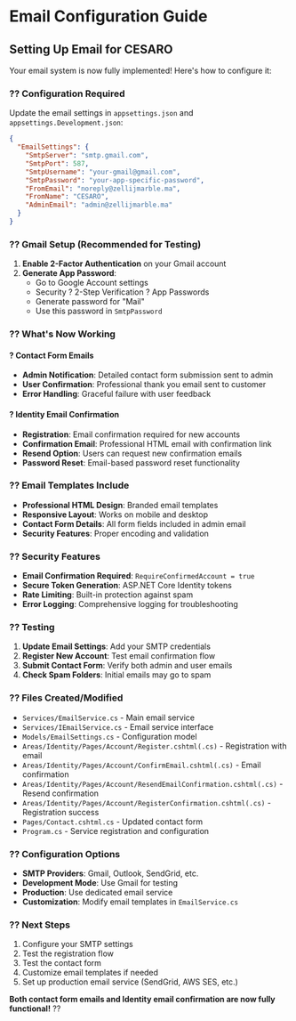 # Email Configuration Guide

## Setting Up Email for CESARO

Your email system is now fully implemented! Here's how to configure it:

### ?? **Configuration Required**

Update the email settings in `appsettings.json` and `appsettings.Development.json`:

```json
{
  "EmailSettings": {
    "SmtpServer": "smtp.gmail.com",
    "SmtpPort": 587,
    "SmtpUsername": "your-gmail@gmail.com",
    "SmtpPassword": "your-app-specific-password",
    "FromEmail": "noreply@zellijmarble.ma",
    "FromName": "CESARO",
    "AdminEmail": "admin@zellijmarble.ma"
  }
}
```

### ?? **Gmail Setup (Recommended for Testing)**

1. **Enable 2-Factor Authentication** on your Gmail account
2. **Generate App Password**:
   - Go to Google Account settings
   - Security ? 2-Step Verification ? App Passwords
   - Generate password for "Mail"
   - Use this password in `SmtpPassword`

### ?? **What's Now Working**

#### ? **Contact Form Emails**
- **Admin Notification**: Detailed contact form submission sent to admin
- **User Confirmation**: Professional thank you email sent to customer
- **Error Handling**: Graceful failure with user feedback

#### ? **Identity Email Confirmation**
- **Registration**: Email confirmation required for new accounts
- **Confirmation Email**: Professional HTML email with confirmation link
- **Resend Option**: Users can request new confirmation emails
- **Password Reset**: Email-based password reset functionality

### ?? **Email Templates Include**

- **Professional HTML Design**: Branded email templates
- **Responsive Layout**: Works on mobile and desktop
- **Contact Form Details**: All form fields included in admin email
- **Security Features**: Proper encoding and validation

### ?? **Security Features**

- **Email Confirmation Required**: `RequireConfirmedAccount = true`
- **Secure Token Generation**: ASP.NET Core Identity tokens
- **Rate Limiting**: Built-in protection against spam
- **Error Logging**: Comprehensive logging for troubleshooting

### ?? **Testing**

1. **Update Email Settings**: Add your SMTP credentials
2. **Register New Account**: Test email confirmation flow
3. **Submit Contact Form**: Verify both admin and user emails
4. **Check Spam Folders**: Initial emails may go to spam

### ?? **Files Created/Modified**

- `Services/EmailService.cs` - Main email service
- `Services/IEmailService.cs` - Email service interface
- `Models/EmailSettings.cs` - Configuration model
- `Areas/Identity/Pages/Account/Register.cshtml(.cs)` - Registration with email
- `Areas/Identity/Pages/Account/ConfirmEmail.cshtml(.cs)` - Email confirmation
- `Areas/Identity/Pages/Account/ResendEmailConfirmation.cshtml(.cs)` - Resend confirmation
- `Areas/Identity/Pages/Account/RegisterConfirmation.cshtml(.cs)` - Registration success
- `Pages/Contact.cshtml.cs` - Updated contact form
- `Program.cs` - Service registration and configuration

### ?? **Configuration Options**

- **SMTP Providers**: Gmail, Outlook, SendGrid, etc.
- **Development Mode**: Use Gmail for testing
- **Production**: Use dedicated email service
- **Customization**: Modify email templates in `EmailService.cs`

### ?? **Next Steps**

1. Configure your SMTP settings
2. Test the registration flow
3. Test the contact form
4. Customize email templates if needed
5. Set up production email service (SendGrid, AWS SES, etc.)

**Both contact form emails and Identity email confirmation are now fully functional!** ??